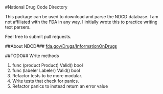 #National Drug Code Directory

This package can be used to download and parse the NDCD database.
I am not affiliated with the FDA in any way. I initially wrote this to practice
writing text parsers.

Feel free to submit pull requests.

##About NDCD###
[fda.gov/Drugs/InformationOnDrugs](http://www.fda.gov/Drugs/InformationOnDrugs/ucm142438.htm)

##TODO##
Write methods
  1. func (product Product) Valid() bool
  2. func (labeler Labeler) Valid() bool
  3. Refactor tests to be more modular.
  4. Write tests that check for panics.
  4. Refactor panics to instead return an error value

